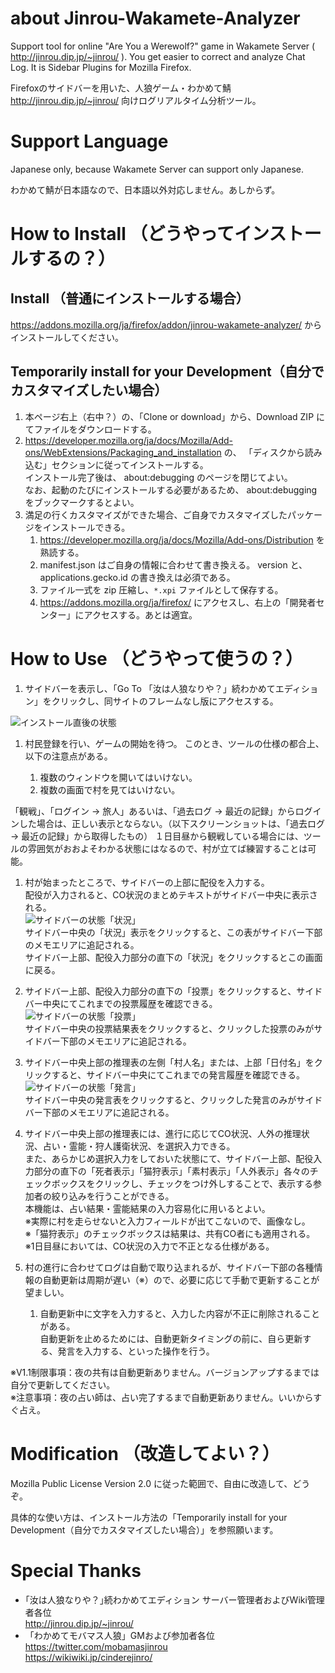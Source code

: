 # about Jinrou-Wakamete-Analyzer

Support tool for online "Are You a Werewolf?" game in Wakamete Server ( http://jinrou.dip.jp/~jinrou/ ).
You get easier to correct and analyze Chat Log.
It is Sidebar Plugins for Mozilla Firefox.

Firefoxのサイドバーを用いた、人狼ゲーム・わかめて鯖 http://jinrou.dip.jp/~jinrou/ 向けログリアルタイム分析ツール。

# Support Language

Japanese only, because Wakamete Server can support only Japanese.

わかめて鯖が日本語なので、日本語以外対応しません。あしからず。

# How to Install （どうやってインストールするの？）

## Install （普通にインストールする場合）

https://addons.mozilla.org/ja/firefox/addon/jinrou-wakamete-analyzer/ からインストールしてください。

## Temporarily install for your Development（自分でカスタマイズしたい場合）

1. 本ページ右上（右中？）の、「Clone or download」から、Download ZIP にてファイルをダウンロードする。
1. https://developer.mozilla.org/ja/docs/Mozilla/Add-ons/WebExtensions/Packaging_and_installation の、
「ディスクから読み込む」セクションに従ってインストールする。  
   インストール完了後は、 about:debugging のページを閉じてよい。  
   なお、起動のたびにインストールする必要があるため、 about:debugging をブックマークするとよい。
1. 満足の行くカスタマイズができた場合、ご自身でカスタマイズしたパッケージをインストールできる。
    1. https://developer.mozilla.org/ja/docs/Mozilla/Add-ons/Distribution を熟読する。
    1. manifest.json はご自身の情報に合わせて書き換える。 version と、 applications.gecko.id の書き換えは必須である。
    1. ファイル一式を zip 圧縮し、`*.xpi` ファイルとして保存する。
    1. https://addons.mozilla.org/ja/firefox/ にアクセスし、右上の「開発者センター」にアクセスする。あとは適宜。

# How to Use （どうやって使うの？）

1. サイドバーを表示し、「Go To 「汝は人狼なりや？」続わかめてエディション」をクリックし、同サイトのフレームなし版にアクセスする。

![インストール直後の状態](./doc/usage-1.png "インストール直後の状態")

1. 村民登録を行い、ゲームの開始を待つ。
  このとき、ツールの仕様の都合上、以下の注意点がある。

    1. 複数のウィンドウを開いてはいけない。
    1. 複数の画面で村を見てはいけない。

「観戦」、「ログイン → 旅人」あるいは、「過去ログ → 最近の記録」からログインした場合は、正しい表示とならない。（以下スクリーンショットは、「過去ログ → 最近の記録」から取得したもの）
１日目昼から観戦している場合には、ツールの雰囲気がおおよそわかる状態にはなるので、村が立てば練習することは可能。

1. 村が始まったところで、サイドバーの上部に配役を入力する。  
   配役が入力されると、CO状況のまとめテキストがサイドバー中央に表示される。  
![サイドバーの状態「状況」](./doc/usage-2.png "サイドバーの状態「状況」")  
サイドバー中央の「状況」表示をクリックすると、この表がサイドバー下部のメモエリアに追記される。    
サイドバー上部、配役入力部分の直下の「状況」をクリックするとこの画面に戻る。

1. サイドバー上部、配役入力部分の直下の「投票」をクリックすると、サイドバー中央にてこれまでの投票履歴を確認できる。  
![サイドバーの状態「投票」](./doc/usage-3.png "サイドバーの状態「投票」")  
サイドバー中央の投票結果表をクリックすると、クリックした投票のみがサイドバー下部のメモエリアに追記される。    

1. サイドバー中央上部の推理表の左側「村人名」または、上部「日付名」をクリックすると、サイドバー中央にてこれまでの発言履歴を確認できる。  
![サイドバーの状態「発言」](./doc/usage-4.png "サイドバーの状態「発言」")  
サイドバー中央の発言表をクリックすると、クリックした発言のみがサイドバー下部のメモエリアに追記される。    

1. サイドバー中央上部の推理表には、進行に応じてCO状況、人外の推理状況、占い・霊能・狩人護衛状況、を選択入力できる。  
   また、あらかじめ選択入力をしておいた状態にて、サイドバー上部、配役入力部分の直下の「死者表示」「猫狩表示」「素村表示」「人外表示」各々のチェックボックスをクリックし、チェックをつけ外しすることで、表示する参加者の絞り込みを行うことができる。  
   本機能は、占い結果・霊能結果の入力容易化に用いるとよい。  
※実際に村を走らせないと入力フィールドが出てこないので、画像なし。  
※「猫狩表示」のチェックボックスは結果は、共有CO者にも適用される。  
※1日目昼においては、CO状況の入力で不正となる仕様がある。

1. 村の進行に合わせてログは自動で取り込まれるが、サイドバー下部の各種情報の自動更新は周期が遅い（※）ので、必要に応じて手動で更新することが望ましい。  
    1. 自動更新中に文字を入力すると、入力した内容が不正に削除されることがある。  
       自動更新を止めるためには、自動更新タイミングの前に、自ら更新する、発言を入力する、といった操作を行う。

※V1.1制限事項：夜の共有は自動更新ありません。バージョンアップするまでは自分で更新してください。  
※注意事項：夜の占い師は、占い完了するまで自動更新ありません。いいからすぐ占え。

# Modification （改造してよい？）

Mozilla Public License Version 2.0 に従った範囲で、自由に改造して、どうぞ。

具体的な使い方は、インストール方法の「Temporarily install for your Development（自分でカスタマイズしたい場合）」を参照願います。

# Special Thanks

* ｢汝は人狼なりや？｣続わかめてエディション サーバー管理者およびWiki管理者各位  
  http://jinrou.dip.jp/~jinrou/
* 「わかめてモバマス人狼」GMおよび参加者各位  
  https://twitter.com/mobamasjinrou  
  https://wikiwiki.jp/cinderejinro/

